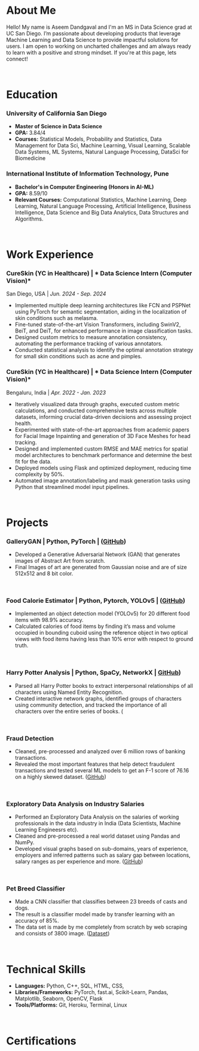 # **About Me**

Hello! My name is Aseem Dandgaval and I'm an MS in Data Science grad at UC San Diego.
I’m passionate about developing products that leverage Machine Learning and Data Science to provide impactful solutions for users. I am open to working on uncharted challenges and am always ready to learn with a positive and strong mindset. If you're at this page, lets connect!

<br/>


# **Education**

### **University of California San Diego** 
* **Master of Science in Data Science**  
* **GPA:** 3.84/4
* **Courses:** Statistical Models, Probability and Statistics, Data Management for Data Sci, Machine Learning, Visual Learning, Scalable Data Systems, ML Systems, Natural Language Processing, DataSci for Biomedicine


### **International Institute of Information Technology, Pune** 
* **Bachelor's in Computer Engineering (Honors in AI-ML)**
* **GPA:** 8.59/10
* **Relevant Courses:** Computational Statistics, Machine Learning, Deep Learning, Natural Language Processing, Artificial Intelligence, Business Intelligence, Data Science and Big Data Analytics, Data Structures and Algorithms.

<br/>


# **Work Experience**

###   **CureSkin**  (YC in Healthcare) | * Data Science Intern (Computer Vision)* 
San Diego, USA | *Jun. 2024 - Sep. 2024*
* Implemented multiple deep learning architectures like FCN and PSPNet using PyTorch for semantic segmentation, aiding in the localization of skin conditions such as melasma.
* Fine-tuned state-of-the-art Vision Transformers, including SwinV2, BeiT, and DeiT, for enhanced performance in image classification tasks.
* Designed custom metrics to measure annotation consistency, automating the performance tracking of various annotators.
* Conducted statistical analysis to identify the optimal annotation strategy for small skin conditions such as acne and pimples.

###   **CureSkin**  (YC in Healthcare) | * Data Science Intern (Computer Vision)* 
Bengaluru, India | *Apr. 2022 - Jan. 2023*
* Iteratively visualized data through graphs, executed custom metric calculations, and conducted comprehensive tests across multiple datasets, informing crucial data-driven decisions and assessing project health.
* Experimented with state-of-the-art approaches from academic papers for Facial Image Inpainting and generation of 3D Face Meshes for head tracking.
* Designed and implemented custom RMSE and MAE metrics for spatial model architectures to benchmark performance
and determine the best fit for the data.
* Deployed models using Flask and optimized deployment, reducing time complexity by 50%.
* Automated image annotation/labeling and mask generation tasks using Python that streamlined model input pipelines.

<br/>


# **Projects**

### GalleryGAN | Python, PyTorch | ([GitHub](https://github.com/aseemdandgaval/GalleryGAN))
* Developed a Generative Adversarial Network (GAN) that generates images of Abstract Art from scratch.
* Final Images of art are generated from Gaussian noise and are of size 512x512 and 8 bit color. 
<br/>

### Food Calorie Estimator | Python, Pytorch, YOLOv5  | ([GitHub](https://github.com/aseemdandgaval/Food-Calorie-Estimator))
* Implemented an object detection model (YOLOv5) for 20 different food items with 98.9% accuracy.
* Calculated calories of food items by finding it’s mass and volume occupied in bounding cuboid using the reference
object in two optical views with food items having less than 10% error with respect to ground truth. 
<br/>


### Harry Potter Analysis | Python, SpaCy, NetworkX | [GitHub](https://github.com/aseemdandgaval/Harry-Potter-Analysis))
* Parsed all Harry Potter books to extract interpersonal relationships of all characters using Named Entity Recognition.
* Created interactive network graphs, identified groups of characters using community detection, and tracked the importance of all characters over the entire series of books. (
<br/>


### Fraud Detection
* Cleaned, pre-processed and analyzed over 6 million rows of banking transactions.
*  Revealed the most important features that help detect fraudulent transactions and tested several ML models to get an F-1 score of 76.16 on a highly skewed dataset. ([GitHub](https://github.com/aseemdandgaval/fraud_detection))
<br/>

### Exploratory Data Analysis on Industry Salaries
* Performed an Exploratory Data Analysis on the salaries of working professionals in
the data industry in India (Data Scientists, Machine Learning Engineesrs etc).
*  Cleaned and pre-processed a real world dataset using Pandas and NumPy.
*  Developed visual graphs based on sub-domains, years of experience, employers and inferred patterns such as
salary gap between locations, salary ranges as per experience and more. ([GitHub](https://github.com/aseemdandgaval/EDA-Salaries))
<br/>


### Pet Breed Classifier
*   Made a CNN classifier that classifies between 23 breeds of casts and dogs.
*   The result is a classifier model made by transfer learning with an accuracy of 85%.
*   The data set is made by me completely from scratch by web scraping and consists
of 3800 image. ([Dataset](https://www.kaggle.com/aseemdandgaval/23-pet-breeds-image-classification))

<br/>


# **Technical Skills**

* **Languages:**             Python, C++, SQL, HTML, CSS, 
* **Libraries/Frameworks:**  PyTorch, fast.ai, Scikit-Learn, Pandas, Matplotlib, Seaborn, OpenCV, Flask 
* **Tools/Platforms:**       Git, Heroku, Terminal, Linux 

<br/>


# **Certifications**


